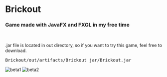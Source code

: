 <h1>Brickout</h1>

<h3>Game made with JavaFX and FXGL in my free time</h3><br>
<p>.jar file is located in out directory, so if you want to try this game, feel free to download.</p>
<pre>Brickout/out/artifacts/Brickout_jar/Brickout.jar </pre>

  
![beta1](https://user-images.githubusercontent.com/65417684/111184640-71ce8e80-85b1-11eb-808e-b8ac05f5fea6.png)
![beta2](https://user-images.githubusercontent.com/65417684/111184749-9165b700-85b1-11eb-98f6-d21e498a5bca.png)
